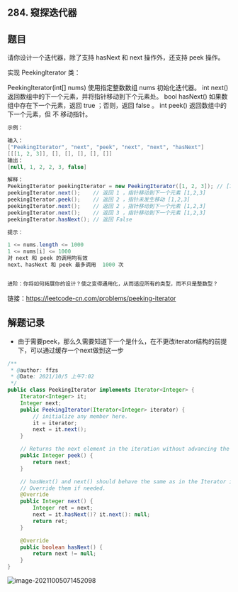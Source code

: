 ## 284. 窥探迭代器

## 题目

请你设计一个迭代器，除了支持 hasNext 和 next 操作外，还支持 peek 操作。

实现 PeekingIterator 类：

PeekingIterator(int[] nums) 使用指定整数数组 nums 初始化迭代器。
int next() 返回数组中的下一个元素，并将指针移动到下个元素处。
bool hasNext() 如果数组中存在下一个元素，返回 true ；否则，返回 false 。
int peek() 返回数组中的下一个元素，但 不 移动指针。

```java
示例：

输入：
["PeekingIterator", "next", "peek", "next", "next", "hasNext"]
[[[1, 2, 3]], [], [], [], [], []]
输出：
[null, 1, 2, 2, 3, false]

解释：
PeekingIterator peekingIterator = new PeekingIterator([1, 2, 3]); // [1,2,3]
peekingIterator.next();    // 返回 1 ，指针移动到下一个元素 [1,2,3]
peekingIterator.peek();    // 返回 2 ，指针未发生移动 [1,2,3]
peekingIterator.next();    // 返回 2 ，指针移动到下一个元素 [1,2,3]
peekingIterator.next();    // 返回 3 ，指针移动到下一个元素 [1,2,3]
peekingIterator.hasNext(); // 返回 False
```



```java
提示：

1 <= nums.length <= 1000
1 <= nums[i] <= 1000
对 next 和 peek 的调用均有效
next、hasNext 和 peek 最多调用  1000 次


进阶：你将如何拓展你的设计？使之变得通用化，从而适应所有的类型，而不只是整数型？
```


链接：https://leetcode-cn.com/problems/peeking-iterator

## 解题记录

+ 由于需要peek，那么久需要知道下一个是什么，在不更改iterator结构的前提下，可以通过缓存一个next做到这一步

```java
/**
 * @author: ffzs
 * @Date: 2021/10/5 上午7:02
 */
public class PeekingIterator implements Iterator<Integer> {
    Iterator<Integer> it;
    Integer next;
    public PeekingIterator(Iterator<Integer> iterator) {
        // initialize any member here.
        it = iterator;
        next = it.next();
    }

    // Returns the next element in the iteration without advancing the iterator.
    public Integer peek() {
        return next;
    }

    // hasNext() and next() should behave the same as in the Iterator interface.
    // Override them if needed.
    @Override
    public Integer next() {
        Integer ret = next;
        next = it.hasNext()? it.next(): null;
        return ret;
    }

    @Override
    public boolean hasNext() {
        return next != null;
    }
}
```

![image-20211005071452098](https://gitee.com/ffzs/picture_go/raw/master/img/image-20211005071452098.png)